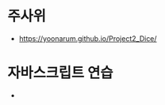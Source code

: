 # 주사위
+ https://yoonarum.github.io/Project2_Dice/



# 자바스크립트 연습

+ <script>태그사용
 + 위치
  + 내부
   + head 태크 영역  
   + body 태그 영역
   + 어디든 가능
  + 외부
   + src 속성
+ 화살표 함수
  + https://developer.mozilla.org/ko/docs/Web/JavaScript/Reference/Functions/Arrow_functions
+ 백틱
  + https://developer.mozilla.org/ko/docs/Web/JavaScript/Reference/Template_literals
